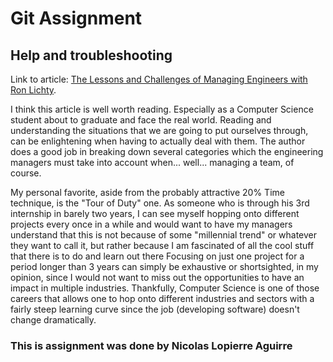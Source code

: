 # Git Assignment
## Help and troubleshooting
Link to article: [The Lessons and Challenges of Managing Engineers with Ron Lichty](https://softwareengineeringdaily.com/2018/12/07/the-lessons-and-challenges-of-managing-engineers-with-ron-lichty/).

I think this article is well worth reading. Especially as a Computer Science student about to graduate and face the real world. Reading and understanding the situations that we are going to put ourselves through, can be enlightening when having to actually deal with them. The author does a good job in breaking down several categories which the engineering managers must take into account when... well... managing a team, of course.

My personal favorite, aside from the probably attractive 20% Time technique, is the "Tour of Duty" one. As someone who is through his 3rd internship in barely two years, I can see myself hopping onto different projects every once in a while and would want to have my managers understand that this is not because of some "millennial trend" or whatever they want to call it, but rather because I am fascinated of all the cool stuff that there is to do and learn out there Focusing on just one project for a period longer than 3 years can simply be exhaustive or shortsighted, in my opinion, since I would not want to miss out the opportunities to have an impact in multiple industries. Thankfully, Computer Science is one of those careers that allows one to hop onto different industries and sectors with a fairly steep learning curve since the job (developing software) doesn't change dramatically.

### This is assignment was done by Nicolas Lopierre Aguirre
